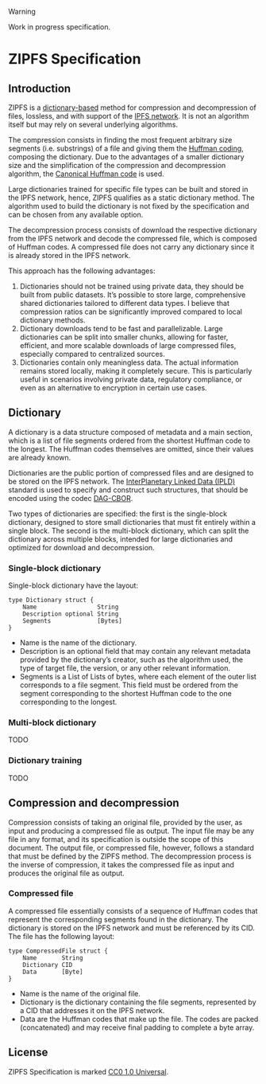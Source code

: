 > [!WARNING]
> Work in progress specification.

# ZIPFS Specification

## Introduction

ZIPFS is a [dictionary-based](https://en.wikipedia.org/wiki/Dictionary_coder) method for compression and decompression of files, lossless, and with support of the [IPFS network](https://ipfs.tech/). It is not an algorithm itself but may rely on several underlying algorithms.

The compression consists in finding the most frequent arbitrary size segments (i.e. substrings) of a file and giving them the [Huffman coding](https://en.wikipedia.org/wiki/Huffman_coding), composing the dictionary. Due to the advantages of a smaller dictionary size and the simplification of the compression and decompression algorithm, the [Canonical Huffman code](https://en.wikipedia.org/wiki/Canonical_Huffman_code) is used. 

Large dictionaries trained for specific file types can be built and stored in the IPFS network, hence, ZIPFS qualifies as a static dictionary method. The algorithm used to build the dictionary is not fixed by the specification and can be chosen from any available option.

The decompression process consists of download the respective dictionary from the IPFS network and decode the compressed file, which is composed of Huffman codes. A compressed file does not carry any dictionary since it is already stored in the IPFS network. 

This approach has the following advantages:

1. Dictionaries should not be trained using private data, they should be built from public datasets. It’s possible to store large, comprehensive shared dictionaries tailored to different data types. I believe that compression ratios can be significantly improved compared to local dictionary methods.
2. Dictionary downloads tend to be fast and parallelizable. Large dictionaries can be split into smaller chunks, allowing for faster, efficient, and more scalable downloads of large compressed files, especially compared to centralized sources.
3. Dictionaries contain only meaningless data. The actual information remains stored locally, making it completely secure. This is particularly useful in scenarios involving private data, regulatory compliance, or even as an alternative to encryption in certain use cases.

## Dictionary

A dictionary is a data structure composed of metadata and a main section, which is a list of file segments ordered from the shortest Huffman code to the longest. The Huffman codes themselves are omitted, since their values are already known.

Dictionaries are the public portion of compressed files and are designed to be stored on the IPFS network. The [InterPlanetary Linked Data (IPLD)](https://ipld.io/) standard is used to specify and construct such structures, that should be encoded using the codec [DAG-CBOR](https://ipld.io/docs/codecs/known/dag-cbor/).

Two types of dictionaries are specified: the first is the single-block dictionary, designed to store small dictionaries that must fit entirely within a single block. The second is the multi-block dictionary, which can split the dictionary across multiple blocks, intended for large dictionaries and optimized for download and decompression.

### Single-block dictionary

Single-block dictionary have the layout:

```
type Dictionary struct {
	Name                 String
	Description optional String
	Segments             [Bytes]
}
```
- Name is the name of the dictionary.
- Description is an optional field that may contain any relevant metadata provided by the dictionary’s creator, such as the algorithm used, the type of target file, the version, or any other relevant information.
- Segments is a List of Lists of bytes, where each element of the outer list corresponds to a file segment. This field must be ordered from the segment corresponding to the shortest Huffman code to the one corresponding to the longest.


### Multi-block dictionary

TODO

### Dictionary training

TODO

## Compression and decompression

Compression consists of taking an original file, provided by the user, as input and producing a compressed file as output. The input file may be any file in any format, and its specification is outside the scope of this document. The output file, or compressed file, however, follows a standard that must be defined by the ZIPFS method. The decompression process is the inverse of compression, it takes the compressed file as input and produces the original file as output.

### Compressed file

A compressed file essentially consists of a sequence of Huffman codes that represent the corresponding segments found in the dictionary. The dictionary is stored on the IPFS network and must be referenced by its CID. The file has the following layout:

```
type CompressedFile struct {
	Name       String
	Dictionary CID
	Data       [Byte]
}
```
- Name is the name of the original file.
- Dictionary is the dictionary containing the file segments, represented by a CID that addresses it on the IPFS network.
- Data are the Huffman codes that make up the file. The codes are packed (concatenated) and may receive final padding to complete a byte array.

## License

ZIPFS Specification is marked [CC0 1.0 Universal](./LICENSE).